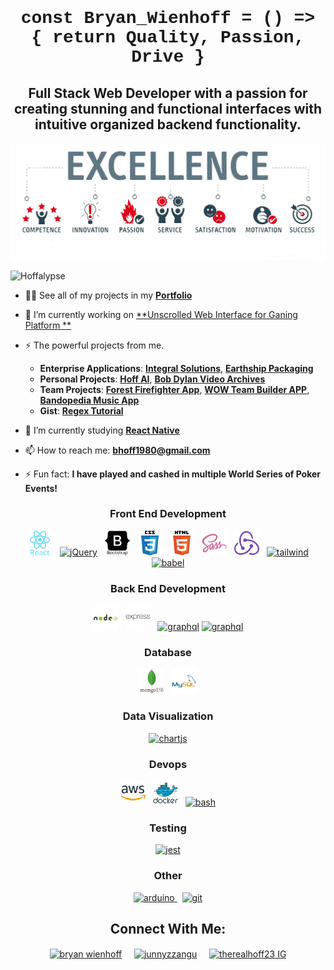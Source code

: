 <h1 align="center" style="font-family: 'Courier New', monospace;">const Bryan_Wienhoff = () => { return Quality, Passion, Drive }</h1>

<h2 align="center">Full Stack Web Developer with a passion for creating stunning and functional interfaces with intuitive organized backend functionality. </h2>

 <p align="center"> <img  src="./ex.jpg"><p>

<p align="left"> <img src="https://komarev.com/ghpvc/?username=zzangu0215&label=Profile%20views&color=0e75b6&style=flat" alt="Hoffalypse" /> </p>

- 👨‍💻 See all of my projects in my [**Portfolio**](https://hoffalypse.github.io/bryan-wienhoff-portfolio/)

- 🔭 I’m currently working on [**Unscrolled Web Interface for Ganing Platform **](https://github.com/Hoffalypse/earthship-packaging-dev)
- ⚡ The powerful projects from me.

  - **Enterprise Applications**: [**Integral Solutions**](https://github.com/stevecalla/integral-solutions-dev), [**Earthship Packaging**](https://github.com/Hoffalypse/earthship-packaging-dev)
  - **Personal Projects**: [**Hoff AI**](https://github.com/Hoffalypse/AI-Photo-Booth), [**Bob Dylan Video Archives**](https://github.com/Hoffalypse/Bob-Dylan-Archive)
  - **Team Projects**: [**Forest Firefighter App**](https://github.com/moyuh/fire-fighter-tracking), [**WOW Team Builder APP**](https://github.com/Hoffalypse/mythic-plus-team), [**Bandopedia Music App**](https://github.com/joseeenrique/Music-App)
  - **Gist**: [**Regex Tutorial**](https://gist.github.com/Hoffalypse/cf5958a7cc7296c4e9e038948962f603)

- 🌱 I’m currently studying [**React Native**](https://github.com/Hoffalypse/Shopinmy-react-native)

- 📫 How to reach me: **bhoff1980@gmail.com**

- ⚡ Fun fact: **I have played and cashed in multiple World Series of Poker Events!**

<h3 align="center">Front End Development</h3>
<p align="center">
  <a href="https://reactjs.org/" target="_blank" rel="noreferrer"><img class="mb-4 mr-4 h-6 w-6 sm:h-10 sm:w-10" src="https://raw.githubusercontent.com/devicons/devicon/master/icons/react/react-original-wordmark.svg" alt="react" width="40" height="40"></a> &nbsp
    <a href="https://api.jquery.com/" target="_blank" rel="noreferrer"><img class="mb-4 mr-4 h-6 w-6 sm:h-10 sm:w-10" src="https://www.vectorlogo.zone/logos/jquery/jquery-icon.svg" alt="jQuery" width="40" height="40"></a> 
    &nbsp
  <a href="https://getbootstrap.com" target="_blank" rel="noreferrer"><img class="mb-4 mr-4 h-6 w-6 sm:h-10 sm:w-10" src="https://raw.githubusercontent.com/devicons/devicon/master/icons/bootstrap/bootstrap-plain-wordmark.svg" alt="bootstrap" width="40" height="40"></a> &nbsp
  <a href="https://www.w3schools.com/css/" target="_blank" rel="noreferrer"><img class="mb-4 mr-4 h-6 w-6 sm:h-10 sm:w-10" src="https://raw.githubusercontent.com/devicons/devicon/master/icons/css3/css3-original-wordmark.svg" alt="css3" width="40" height="40"></a> &nbsp
  <a href="https://www.w3.org/html/" target="_blank" rel="noreferrer"><img class="mb-4 mr-4 h-6 w-6 sm:h-10 sm:w-10" src="https://raw.githubusercontent.com/devicons/devicon/master/icons/html5/html5-original-wordmark.svg" alt="html5" width="40" height="40"></a> &nbsp
  <a href="https://sass-lang.com" target="_blank" rel="noreferrer"><img class="mb-4 mr-4 h-6 w-6 sm:h-10 sm:w-10" src="https://raw.githubusercontent.com/devicons/devicon/master/icons/sass/sass-original.svg" alt="sass" width="40" height="40"></a> &nbsp
  <a href="https://redux.js.org" target="_blank" rel="noreferrer"><img class="mb-4 mr-4 h-6 w-6 sm:h-10 sm:w-10" src="https://raw.githubusercontent.com/devicons/devicon/master/icons/redux/redux-original.svg" alt="redux" width="40" height="40"></a> &nbsp
  <a href="https://tailwindcss.com/" target="_blank" rel="noreferrer"><img class="mb-4 mr-4 h-6 w-6 sm:h-10 sm:w-10" src="https://www.vectorlogo.zone/logos/tailwindcss/tailwindcss-icon.svg" alt="tailwind" width="40" height="40"></a>
  <a href="https://babeljs.io/" target="_blank" rel="noreferrer"><img class="mb-4 mr-4 h-6 w-6 sm:h-10 sm:w-10" src="https://www.vectorlogo.zone/logos/babeljs/babeljs-icon.svg" alt="babel" width="40" height="40"></a>
</p>
<h3 align="center">Back End Development</h3>
<p align="center">
  <a href="https://nodejs.org" target="_blank" rel="noreferrer"><img class="mb-4 mr-4 h-6 w-6 sm:h-10 sm:w-10" src="https://raw.githubusercontent.com/devicons/devicon/master/icons/nodejs/nodejs-original-wordmark.svg" alt="nodejs" width="40" height="40"></a> &nbsp
  <a href="https://expressjs.com" target="_blank" rel="noreferrer"><img class="mb-4 mr-4 h-6 w-6 sm:h-10 sm:w-10" src="https://raw.githubusercontent.com/devicons/devicon/master/icons/express/express-original-wordmark.svg" alt="express" width="40" height="40"></a> &nbsp
  <a href="https://graphql.org" target="_blank" rel="noreferrer"><img class="mb-4 mr-4 h-6 w-6 sm:h-10 sm:w-10" src="https://www.vectorlogo.zone/logos/graphql/graphql-icon.svg" alt="graphql" width="40" height="40"></a>
  <a href="https://www.ibm.com/docs/en/inventory-visibility?topic=apis-rest-api-documentation" target="_blank" rel="noreferrer"><img class="mb-4 mr-4 h-6 w-6 sm:h-10 sm:w-10" src="https://lh3.googleusercontent.com/-XvJzhz3pfH0/XjYG_xWkESI/AAAAAAAAJ9c/AYlgAtRknEU2W5fMcFhQoL6rmO8EBtIDQCK8BGAsYHg/s0/2020-02-01.png" alt="graphql" width="50" height="50"></a>
</p>
<h3 align="center">Database</h3>
<p align="center">
  <a href="https://www.mongodb.com/" target="_blank" rel="noreferrer"><img class="mb-4 mr-4 h-6 w-6 sm:h-10 sm:w-10" src="https://raw.githubusercontent.com/devicons/devicon/master/icons/mongodb/mongodb-original-wordmark.svg" alt="mongodb" width="40" height="40"></a> &nbsp
  <a href="https://www.mysql.com/" target="_blank" rel="noreferrer"><img class="mb-4 mr-4 h-6 w-6 sm:h-10 sm:w-10" src="https://raw.githubusercontent.com/devicons/devicon/master/icons/mysql/mysql-original-wordmark.svg" alt="mysql" width="40" height="40"></a>
</p>
<h3 align="center">Data Visualization</h3>
<p align="center">
  <a href="https://www.chartjs.org" target="_blank" rel="noreferrer"><img class="mb-4 mr-4 h-6 w-6 sm:h-10 sm:w-10" src="https://www.chartjs.org/media/logo-title.svg" alt="chartjs" width="40" height="40"></a>
</p>
<h3 align="center">Devops</h3>
<p align="center">
  <a href="https://aws.amazon.com" target="_blank" rel="noreferrer"><img class="mb-4 mr-4 h-6 w-6 sm:h-10 sm:w-10" src="https://raw.githubusercontent.com/devicons/devicon/master/icons/amazonwebservices/amazonwebservices-original-wordmark.svg" alt="aws" width="40" height="40"></a> &nbsp
  <a href="https://www.docker.com/" target="_blank" rel="noreferrer"><img class="mb-4 mr-4 h-6 w-6 sm:h-10 sm:w-10" src="https://raw.githubusercontent.com/devicons/devicon/master/icons/docker/docker-original-wordmark.svg" alt="docker" width="40" height="40"></a> &nbsp
  <a href="https://www.gnu.org/software/bash/" target="_blank" rel="noreferrer"><img class="mb-4 mr-4 h-6 w-6 sm:h-10 sm:w-10" src="https://www.vectorlogo.zone/logos/gnu_bash/gnu_bash-icon.svg" alt="bash" width="40" height="40"></a>
</p>
<h3 align="center">Testing</h3>
<p align="center">
  <a href="https://jestjs.io" target="_blank" rel="noreferrer"><img class="mb-4 mr-4 h-6 w-6 sm:h-10 sm:w-10" src="https://www.vectorlogo.zone/logos/jestjsio/jestjsio-icon.svg" alt="jest" width="40" height="40"></a>
</p>

<h3 align="center">Other</h3>
<p align="center">
  <a href="https://www.arduino.cc/" target="_blank" rel="noreferrer"> <img src="https://cdn.worldvectorlogo.com/logos/arduino-1.svg" alt="arduino" width="40" height="40"/> </a> &nbsp
  <a href="https://git-scm.com/" target="_blank" rel="noreferrer"><img class="mb-4 mr-4 h-6 w-6 sm:h-10 sm:w-10" src="https://www.vectorlogo.zone/logos/git-scm/git-scm-icon.svg" alt="git" width="40" height="40"></a>
</p>
   
<h2 align="center">Connect With Me:</h3>
<p align="center">
<a href="https://twitter.com/BryanWienhoff" target="blank"><img align="center" src="https://www.vectorlogo.zone/logos/twitter/twitter-tile.svg" alt="bryan wienhoff" height="40" width="40" /></a> &nbsp &nbsp
<a href="https://www.linkedin.com/in/bryan-wienhoff/" target="blank"><img align="center" src="https://raw.githubusercontent.com/rahuldkjain/github-profile-readme-generator/master/src/images/icons/Social/linked-in-alt.svg" alt="junnyzzangu" height="40" width="40" /></a> &nbsp &nbsp
<a href="https://instagram.com/therealhoff23" target="blank"><img align="center" src="https://raw.githubusercontent.com/rahuldkjain/github-profile-readme-generator/master/src/images/icons/Social/instagram.svg" alt="therealhoff23 IG" height="40" width="40" /></a>

</p>


